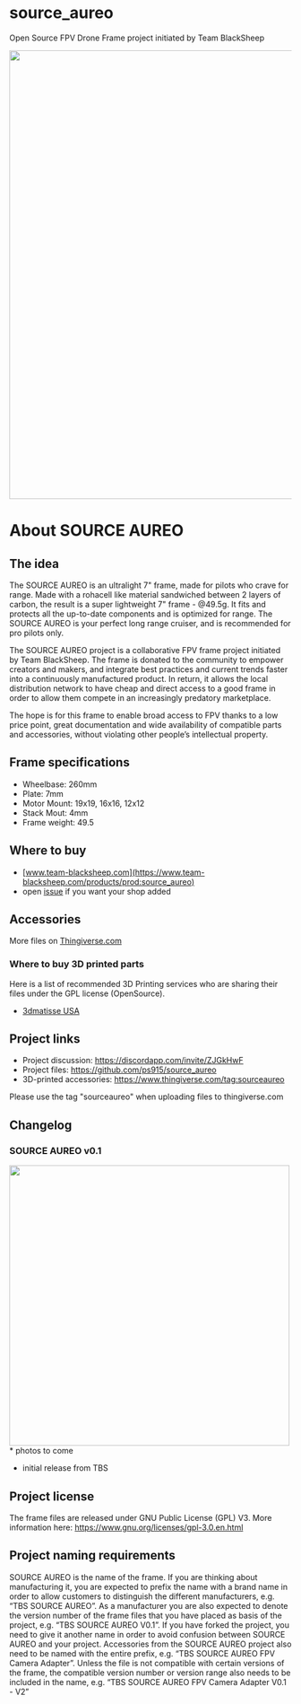 # source_aureo
Open Source FPV Drone Frame project initiated by Team BlackSheep

<img src="https://raw.githubusercontent.com/ps915/source_AUREO/master/photos/blueprint/source_AUREO.png" width="800">

# About SOURCE AUREO
## The idea

The SOURCE AUREO is an ultralight 7" frame, made for pilots who crave for range. Made with a rohacell like material sandwiched between 2 layers of carbon, the result is a super lightweight 7" frame - @49.5g. It fits and protects all the up-to-date components and is optimized for range. The SOURCE AUREO is your perfect long range cruiser, and is recommended for pro pilots only.

The SOURCE AUREO project is a collaborative FPV frame project initiated by Team BlackSheep. The frame is donated to the community to empower creators and makers, and integrate best practices and current trends faster into a continuously manufactured product. In return, it allows the local distribution network to have cheap and direct access to a good frame in order to allow them compete in an increasingly predatory marketplace.

The hope is for this frame to enable broad access to FPV thanks to a low price point, great documentation and wide availability of compatible parts and accessories, without violating other people’s intellectual property.

## Frame specifications
* Wheelbase: 260mm
* Plate: 7mm 
* Motor Mount: 19x19, 16x16, 12x12
* Stack Mout: 4mm
* Frame weight: 49.5

## Where to buy
* [www.team-blacksheep.com](https://www.team-blacksheep.com/products/prod:source_aureo)
* open [issue](https://github.com/ps915/source_aureo/issues/new) if you want your shop added

## Accessories
More files on [Thingiverse.com](https://www.thingiverse.com/tag:sourceaureo)
### Where to buy 3D printed parts
Here is a list of recommended 3D Printing services who are sharing their files under the GPL license (OpenSource). 
* [3dmatisse USA](http://bit.ly/3dmatisse_USA)


## Project links
* Project discussion: https://discordapp.com/invite/ZJGkHwF 
* Project files: https://github.com/ps915/source_aureo 
* 3D-printed accessories: https://www.thingiverse.com/tag:sourceaureo

Please use the tag "sourceaureo" when uploading files to thingiverse.com

## Changelog
### SOURCE AUREO v0.1 
<img src="https://github.com/ps915/source_AUREO/blob/master/photos/tbs_sourceAUREO_fpv_racing_frame_1.jpg" width="500">
* photos to come

* initial release from TBS

## Project license
The frame files are released under GNU Public License (GPL) V3. More information here: https://www.gnu.org/licenses/gpl-3.0.en.html 


## Project naming requirements
SOURCE AUREO is the name of the frame. If you are thinking about manufacturing it, you are expected to prefix the name with a brand name in order to allow customers to distinguish the different manufacturers, e.g. “TBS SOURCE AUREO”. As a manufacturer you are also expected to denote the version number of the frame files that you have placed as basis of the project, e.g. “TBS SOURCE AUREO V0.1”. 
If you have forked the project, you need to give it another name in order to avoid confusion between SOURCE AUREO and your project.
Accessories from the SOURCE AUREO project also need to be named with the entire prefix, e.g. “TBS SOURCE AUREO FPV Camera Adapter”. Unless the file is not compatible with certain versions of the frame, the compatible version number or version range also needs to be included in the name, e.g. “TBS SOURCE AUREO FPV Camera Adapter V0.1 - V2”


